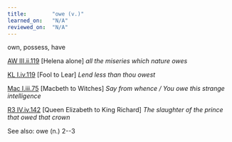 ```yaml
---
title:        "owe (v.)"
learned_on:   "N/A"
reviewed_on:  "N/A"
---
```


own, possess, have

[AW III.ii.119](https://www.shakespeareswords.com/Public/Play.aspx?Act=3&Scene=2&WorkId=30#222151) \[Helena alone\] *all the miseries which nature owes*

[KL I.iv.119](https://www.shakespeareswords.com/Public/Play.aspx?Act=1&Scene=4&WorkId=11#152163) \[Fool to Lear\] *Lend less than thou owest*

[Mac I.iii.75](https://www.shakespeareswords.com/Public/Play.aspx?Act=1&Scene=3&WorkId=13#159473) \[Macbeth to Witches\] *Say from whence / You owe this strange intelligence*

[R3 IV.iv.142](https://www.shakespeareswords.com/Public/Play.aspx?Act=4&Scene=4&WorkId=6#135339) \[Queen Elizabeth to King Richard\] *The slaughter of the prince that owed that crown*

See also: owe (n.) 2--3

